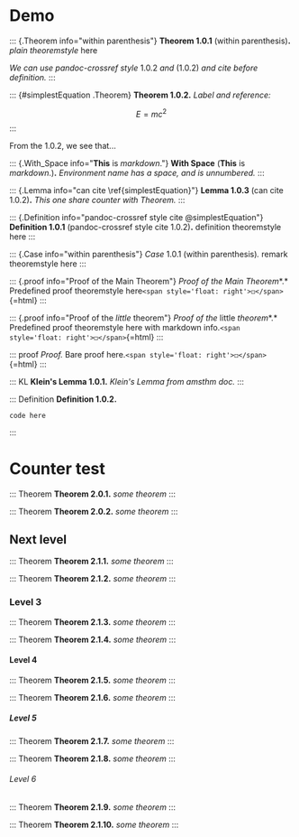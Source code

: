 # Demo

::: {.Theorem info="within parenthesis"}
**Theorem 1.0.1** (within parenthesis)**.** *plain theoremstyle* here

*We can use pandoc-crossref style* 1.0.2 *and* (1.0.2) *and cite before
definition.*
:::

::: {#simplestEquation .Theorem}
**Theorem 1.0.2.** *Label and reference:*

$$E=mc^2$$
:::

From the 1.0.2, we see that...

::: {.With_Space info="**This** is *markdown*."}
**With Space** (**This** is *markdown*.)**.** *Environment name has a
space, and is unnumbered.*
:::

::: {.Lemma info="can cite \\ref{simplestEquation}"}
**Lemma 1.0.3** (can cite 1.0.2)**.** *This one share counter with
Theorem.*
:::

::: {.Definition info="pandoc-crossref style cite @simplestEquation"}
**Definition 1.0.1** (pandoc-crossref style cite 1.0.2)**.** definition
theoremstyle here
:::

::: {.Case info="within parenthesis"}
*Case* 1.0.1 (within parenthesis)*.* remark theoremstyle here
:::

::: {.proof info="Proof of the Main Theorem"}
*Proof of the Main Theorem**.* Predefined proof theoremstyle
here`<span style='float: right'>◻</span>`{=html}
:::

::: {.proof info="Proof of the *little* theorem"}
*Proof of the* little *theorem**.* Predefined proof theoremstyle here
with markdown info.`<span style='float: right'>◻</span>`{=html}
:::

::: proof
*Proof.* Bare proof here.`<span style='float: right'>◻</span>`{=html}
:::

::: KL
**Klein's Lemma 1.0.1.** *Klein's Lemma from amsthm doc.*
:::

::: Definition
**Definition 1.0.2.**

    code here
:::

# Counter test

::: Theorem
**Theorem 2.0.1.** *some theorem*
:::

::: Theorem
**Theorem 2.0.2.** *some theorem*
:::

## Next level

::: Theorem
**Theorem 2.1.1.** *some theorem*
:::

::: Theorem
**Theorem 2.1.2.** *some theorem*
:::

### Level 3

::: Theorem
**Theorem 2.1.3.** *some theorem*
:::

::: Theorem
**Theorem 2.1.4.** *some theorem*
:::

#### Level 4

::: Theorem
**Theorem 2.1.5.** *some theorem*
:::

::: Theorem
**Theorem 2.1.6.** *some theorem*
:::

##### Level 5

::: Theorem
**Theorem 2.1.7.** *some theorem*
:::

::: Theorem
**Theorem 2.1.8.** *some theorem*
:::

###### Level 6

::: Theorem
**Theorem 2.1.9.** *some theorem*
:::

::: Theorem
**Theorem 2.1.10.** *some theorem*
:::
